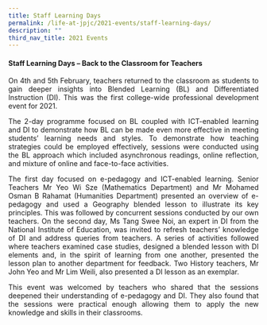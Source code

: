 ```yaml
---
title: Staff Learning Days
permalink: /life-at-jpjc/2021-events/staff-learning-days/
description: ""
third_nav_title: 2021 Events
---
```

<div align=justify>
<h4><strong>Staff Learning Days – Back to the Classroom for Teachers</strong></h4>

<p>
On 4th and 5th February, teachers returned to the classroom as students to gain deeper insights into Blended Learning (BL) and Differentiated Instruction (DI). This was the first college-wide professional development event for 2021.</p>

<p>
The 2-day programme focused on BL coupled with ICT-enabled learning and DI to demonstrate how BL can be made even more effective in meeting students’ learning needs and styles. To demonstrate how teaching strategies could be employed effectively, sessions were conducted using the BL approach which included asynchronous readings, online reflection, and mixture of online and face-to-face activities.</p>

<p>
The first day focused on e-pedagogy and ICT-enabled learning. Senior Teachers Mr Yeo Wi Sze (Mathematics Department) and Mr Mohamed Osman B Rahamat (Humanities Department) presented an overview of e-pedagogy and used a Geography blended lesson to illustrate its key principles. This was followed by concurrent sessions conducted by our own teachers. On the second day, Ms Tang Swee Noi, an expert in DI from the National Institute of Education, was invited to refresh teachers’ knowledge of DI and address queries from teachers. A series of activities followed where teachers examined case studies, designed a blended lesson with DI elements and, in the spirit of learning from one another, presented the lesson plan to another department for feedback. Two History teachers, Mr John Yeo and Mr Lim Weili, also presented a DI lesson as an exemplar.</p>

<p>
This event was welcomed by teachers who shared that the sessions deepened their understanding of e-pedagogy and DI. They also found that the sessions were practical enough allowing them to apply the new knowledge and skills in their classrooms.</p>
